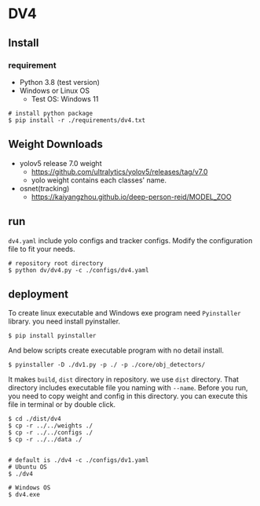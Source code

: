 
# DV4

## Install 
### requirement
- Python 3.8 (test version)
- Windows or Linux OS
  - Test OS: Windows 11

```shell
# install python package
$ pip install -r ./requirements/dv4.txt
```

## Weight Downloads
- yolov5 release 7.0 weight 
  - https://github.com/ultralytics/yolov5/releases/tag/v7.0
  - yolo weight contains each classes' name.
- osnet(tracking)
  - https://kaiyangzhou.github.io/deep-person-reid/MODEL_ZOO


## run
`dv4.yaml` include yolo configs and tracker configs. 
Modify the configuration file
to fit your needs.

```shell
# repository root directory
$ python dv/dv4.py -c ./configs/dv4.yaml
```

## deployment
To create linux executable and Windows exe program need `Pyinstaller` library.
you need install pyinstaller.
```shell
$ pip install pyinstaller
```
And below scripts create executable program with no detail install.
```shell
$ pyinstaller -D ./dv1.py -p ./ -p ./core/obj_detectors/
```
It makes `build`, `dist` directory in repository. we use `dist` directory. 
That directory includes executable file you naming with `--name`.
Before you run, you need to copy weight and config in this directory.
you can execute this file in terminal or by double click.
```shell
$ cd ./dist/dv4
$ cp -r ../../weights ./
$ cp -r ../../configs ./
$ cp -r ../../data ./


# default is ./dv4 -c ./configs/dv1.yaml
# Ubuntu OS
$ ./dv4

# Windows OS
$ dv4.exe 
```